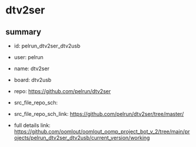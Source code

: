 # dtv2ser
 
## summary 
* id: pelrun_dtv2ser_dtv2usb
* user: pelrun
* name: dtv2ser
* board: dtv2usb
* repo: https://github.com/pelrun/dtv2ser



* src_file_repo_sch: 
* src_file_repo_sch_link: https://github.com/pelrun/dtv2ser/tree/master/
* full details link: https://github.com/oomlout/oomlout_oomp_project_bot_v_2/tree/main/projects/pelrun_dtv2ser_dtv2usb/current_version/working  







